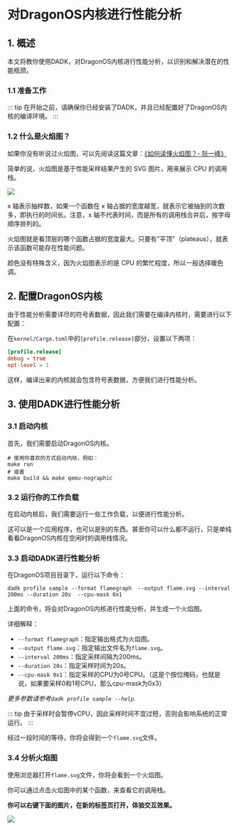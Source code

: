 # 对DragonOS内核进行性能分析

## 1. 概述

本文将教你使用DADK，对DragonOS内核进行性能分析，以识别和解决潜在的性能瓶颈。

### 1.1 准备工作

::: tip
在开始之前，请确保你已经安装了DADK，并且已经配置好了DragonOS内核的编译环境。
:::

### 1.2 什么是火焰图？

如果你没有听说过火焰图，可以先阅读这篇文章：[《如何读懂火焰图？- 阮一峰》](https://www.ruanyifeng.com/blog/2017/09/flame-graph.html)

简单的说，火焰图是基于性能采样结果产生的 SVG 图片，用来展示 CPU 的调用栈。

![](https://static.dragonos.org.cn/dadk/202411252121491.png)

x 轴表示抽样数，如果一个函数在 x 轴占据的宽度越宽，就表示它被抽到的次数多，即执行的时间长。注意，x 轴不代表时间，而是所有的调用栈合并后，按字母顺序排列的。

火焰图就是看顶层的哪个函数占据的宽度最大。只要有"平顶"（plateaus），就表示该函数可能存在性能问题。

颜色没有特殊含义，因为火焰图表示的是 CPU 的繁忙程度，所以一般选择暖色调。

## 2. 配置DragonOS内核

由于性能分析需要详尽的符号表数据，因此我们需要在编译内核时，需要进行以下配置：

在`kernel/Cargo.toml`中的`[profile.release]`部分，设置以下两项：

```toml
[profile.release]
debug = true
opt-level = 1
```

这样，编译出来的内核就会包含符号表数据，方便我们进行性能分析。

## 3. 使用DADK进行性能分析

### 3.1 启动内核

首先，我们需要启动DragonOS内核。

```shell
# 使用你喜欢的方式启动内核，例如：
make run
# 或者
make build && make qemu-nographic
```

### 3.2 运行你的工作负载

在启动内核后，我们需要运行一些工作负载，以便进行性能分析。

这可以是一个应用程序，也可以是别的东西。甚至你可以什么都不运行，只是单纯看看DragonOS内核在空闲时的调用栈情况。

### 3.3 启动DADK进行性能分析

在DragonOS项目目录下，运行以下命令：

```shell
dadk profile sample --format flamegraph  --output flame.svg --interval 200ms --duration 20s  --cpu-mask 0x1
```

上面的命令，将会对DragonOS内核进行性能分析，并生成一个火焰图。

详细解释：

- `--format flamegraph`：指定输出格式为火焰图。
- `--output flame.svg`：指定输出文件名为`flame.svg`。
- `--interval 200ms`：指定采样间隔为200ms。
- `--duration 20s`：指定采样时间为20s。
- `--cpu-mask 0x1`：指定采样的CPU为0号CPU。（这是个按位掩码，也就是说，如果要采样0和1号CPU，那么cpu-mask为0x3）

*更多参数请参考`dadk profile sample --help`.*

::: tip
由于采样时会暂停vCPU，因此采样时间不宜过短，否则会影响系统的正常运行。
:::

经过一段时间的等待，你将会得到一个`flame.svg`文件。

### 3.4 分析火焰图

使用浏览器打开`flame.svg`文件，你将会看到一个火焰图。

你可以通过点击火焰图中的某个函数，来查看它的调用栈。

**你可以右键下面的图片，在新的标签页打开，体验交互效果。**

![](https://static.dragonos.org.cn/dadk/6327214712.svg)

